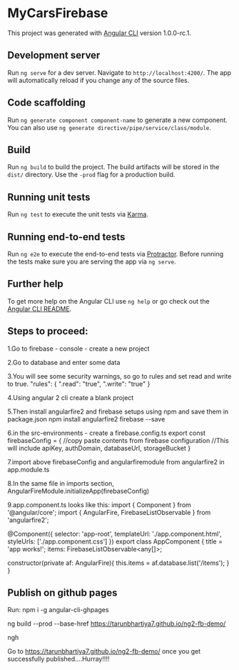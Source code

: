 # MyCarsFirebase

This project was generated with [Angular CLI](https://github.com/angular/angular-cli) version 1.0.0-rc.1.

## Development server
Run `ng serve` for a dev server. Navigate to `http://localhost:4200/`. The app will automatically reload if you change any of the source files.

## Code scaffolding

Run `ng generate component component-name` to generate a new component. You can also use `ng generate directive/pipe/service/class/module`.

## Build

Run `ng build` to build the project. The build artifacts will be stored in the `dist/` directory. Use the `-prod` flag for a production build.

## Running unit tests

Run `ng test` to execute the unit tests via [Karma](https://karma-runner.github.io).

## Running end-to-end tests

Run `ng e2e` to execute the end-to-end tests via [Protractor](http://www.protractortest.org/).
Before running the tests make sure you are serving the app via `ng serve`.

## Further help

To get more help on the Angular CLI use `ng help` or go check out the [Angular CLI README](https://github.com/angular/angular-cli/blob/master/README.md).

Steps to proceed:
---------------------

1.Go to firebase - console - create a new project

2.Go to database and enter some data

3.You will see some security warnings, so go to rules and set read and write to true.
"rules": {
    ".read": "true",
    ".write": "true"
 }

4.Using angular 2 cli create a blank project

5.Then install angularfire2 and firebase setups using npm and save them in package.json
npm install angularfire2 firebase --save

6.in the src-environments - create a firebase.config.ts
export const firebaseConfig = {
	//copy paste contents from firebase configuration
	//This will include apiKey, authDomain, databaseUrl, storageBucket
}

7.import above firebaseConfig and angularfiremodule from angularfire2 in app.module.ts

8.In the same file in imports section, 
AngularFireModule.initializeApp(firebaseConfig)

9.app.component.ts looks like this:
import { Component } from '@angular/core';
import { AngularFire, FirebaseListObservable } from 'angularfire2';

@Component({
  selector: 'app-root',
  templateUrl: './app.component.html',
  styleUrls: ['./app.component.css']
})
export class AppComponent {
  title = 'app works!';
  items: FirebaseListObservable<any[]>;

  constructor(private af: AngularFire){
    this.items = af.database.list('/items');
  }
}

Publish on github pages
-----------------------
Run:
npm i -g angular-cli-ghpages

ng build --prod --base-href https://tarunbhartiya7.github.io/ng2-fb-demo/

ngh

Go to https://tarunbhartiya7.github.io/ng2-fb-demo/ once you get successfully published....Hurray!!!!



